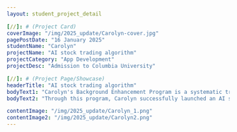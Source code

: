 ```yaml
---
layout: student_project_detail

[//]: # (Project Card)
coverImage: "/img/2025_update/Carolyn-cover.jpg"
pagePostDate: "16 January 2025"
studentName: "Carolyn"
projectName: "AI stock trading algorithm"
projectCategory: "App Development"
projectDesc: "Admission to Columbia University"

[//]: # (Project Page/Showcase)
headerTitle: "AI stock trading algorithm"
bodyText1: "Carolyn's Background Enhancement Program is a systematic training program designed to integrate hands-on science and technology skills with innovation. Starting from 5th grade, the program covers Lego robotics, app development, Python programming, AI fundamentals, and USACO competitions; in 10th and 11th grades, the program focuses on research paper writing, tech competitions, patenting of AI models, and development of stock trading platforms, forging the students' academic and practical skills."
bodyText2: "Through this program, Carolyn successfully launched an AI stock trading algorithm in 11th grade, laying a solid foundation for her advancement to Wall Street, and eventually gained early admission to Columbia University's CS program, which fully demonstrates the program's excellent results in cultivating top technological talents."

contentImage: "/img/2025_update/Carolyn_1.png"
contentImage2: "/img/2025_update/Carolyn2.png"
---
```

